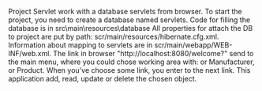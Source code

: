 Project Servlet work with a database servlets from browser.
To start the project, you need to create a database named servlets. Code for filling the database is in src\main\resources\database
All properties for attach the DB to project are put by path: scr/main/resources/hibernate.cfg.xml.
Information about mapping to servlets are in scr/main/webapp/WEB-INF/web.xml.
The link in browser "http://localhost:8080/welcome?" send to the main menu, where you could chose working area with: or Manufacturer, or Product.
When you've choose some link, you enter to the next link.
This application add, read, update or delete the chosen object.